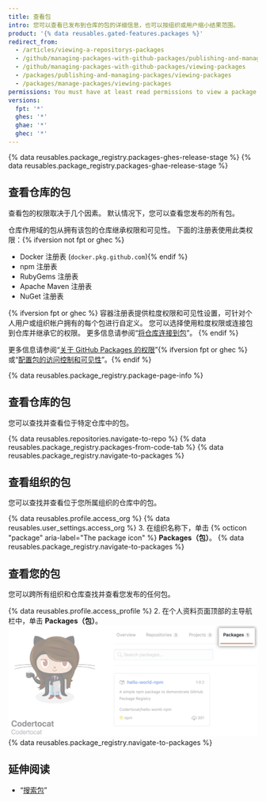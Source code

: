 ```yaml
---
title: 查看包
intro: 您可以查看已发布到仓库的包的详细信息，也可以按组织或用户缩小结果范围。
product: '{% data reusables.gated-features.packages %}'
redirect_from:
  - /articles/viewing-a-repositorys-packages
  - /github/managing-packages-with-github-packages/publishing-and-managing-packages/viewing-a-repositorys-packages
  - /github/managing-packages-with-github-packages/viewing-packages
  - /packages/publishing-and-managing-packages/viewing-packages
  - /packages/manage-packages/viewing-packages
permissions: You must have at least read permissions to view a package.
versions:
  fpt: '*'
  ghes: '*'
  ghae: '*'
  ghec: '*'
---
```


{% data reusables.package_registry.packages-ghes-release-stage %}
{% data reusables.package_registry.packages-ghae-release-stage %}

## 查看仓库的包

查看包的权限取决于几个因素。 默认情况下，您可以查看您发布的所有包。

仓库作用域的包从拥有该包的仓库继承权限和可见性。 下面的注册表使用此类权限：{% ifversion not fpt or ghec %}
- Docker 注册表 (`docker.pkg.github.com`){% endif %}
- npm 注册表
- RubyGems 注册表
- Apache Maven 注册表
- NuGet 注册表

{% ifversion fpt or ghec %}
容器注册表提供粒度权限和可见性设置，可针对个人用户或组织帐户拥有的每个包进行自定义。 您可以选择使用粒度权限或连接包到仓库并继承它的权限。 更多信息请参阅“[将仓库连接到包](/packages/learn-github-packages/connecting-a-repository-to-a-package)”。
{% endif %}

更多信息请参阅“[关于 GitHub Packages 的权限](/packages/learn-github-packages/about-permissions-for-github-packages)”{% ifversion fpt or ghec %} 或“[配置包的访问控制和可见性](/packages/learn-github-packages/configuring-a-packages-access-control-and-visibility)”。{% endif %}

{% data reusables.package_registry.package-page-info %}

## 查看仓库的包

您可以查找并查看位于特定仓库中的包。

{% data reusables.repositories.navigate-to-repo %}
{% data reusables.package_registry.packages-from-code-tab %}
{% data reusables.package_registry.navigate-to-packages %}

## 查看组织的包

您可以查找并查看位于您所属组织的仓库中的包。

{% data reusables.profile.access_org %}
{% data reusables.user_settings.access_org %}
3. 在组织名称下，单击 {% octicon "package" aria-label="The package icon" %} **Packages（包）**。
{% data reusables.package_registry.navigate-to-packages %}

## 查看您的包

您可以跨所有组织和仓库查找并查看您发布的任何包。

{% data reusables.profile.access_profile %}
2. 在个人资料页面顶部的主导航栏中，单击 **Packages（包）**。 ![项目选项卡](/assets/images/help/package-registry/user-packages-tab.png)
{% data reusables.package_registry.navigate-to-packages %}

## 延伸阅读

- “[搜索包](/search-github/searching-on-github/searching-for-packages)”

